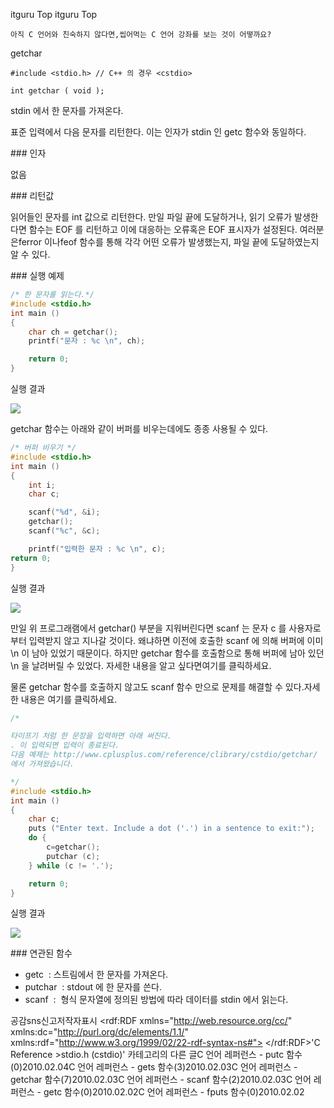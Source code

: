  itguru Top itguru Top

```warning
아직 C 언어와 친숙하지 않다면,씹어먹는 C 언어 강좌를 보는 것이 어떻까요?

```

getchar
```info
#include <stdio.h> // C++ 의 경우 <cstdio>

int getchar ( void );
```


stdin 에서 한 문자를 가져온다.

표준 입력에서 다음 문자를 리턴한다.
이는 인자가 stdin 인 getc 함수와 동일하다.

### 인자

없음

### 리턴값

읽어들인 문자를 int 값으로 리턴한다.
만일 파일 끝에 도달하거나, 읽기 오류가 발생한다면 함수는 EOF 를 리턴하고 이에 대응하는 오류혹은 EOF 표시자가 설정된다. 여러분은ferror 이나feof 함수를 통해 각각 어떤 오류가 발생했는지, 파일 끝에 도달하였는지 알 수 있다.

### 실행 예제

```cpp
/* 한 문자를 읽는다.*/
#include <stdio.h>
int main ()
{
    char ch = getchar();
    printf("문자 : %c \n", ch);

    return 0;
}
```


실행 결과

![](http://img1.daumcdn.net/thumb/R1920x0/?fname=http%3A%2F%2Fcfile8.uf.tistory.com%2Fimage%2F1465C7154B685E0307EE2B)

getchar 함수는 아래와 같이 버퍼를 비우는데에도 종종 사용될 수 있다.

```cpp
/* 버퍼 비우기 */
#include <stdio.h>
int main ()
{
    int i;
    char c;

    scanf("%d", &i);
    getchar();
    scanf("%c", &c);

    printf("입력한 문자 : %c \n", c);
return 0;
}
```

실행 결과

![](http://img1.daumcdn.net/thumb/R1920x0/?fname=http%3A%2F%2Fcfile8.uf.tistory.com%2Fimage%2F190939164B685E7E02CEC7)

만일 위 프로그래램에서 getchar() 부분을 지워버린다면 scanf 는 문자 c 를 사용자로 부터 입력받지 않고 지나갈 것이다. 왜냐하면 이전에 호출한 scanf 에 의해 버퍼에 이미 \n 이 남아 있었기 때문이다. 하지만 getchar 함수를 호출함으로 통해 버퍼에 남아 있던 \n 을 날려버릴 수 있었다. 자세한 내용을 알고 싶다면여기를 클릭하세요.

물론 getchar 함수를 호출하지 않고도 scanf 함수 만으로 문제를 해결할 수 있다.자세한 내용은 여기를 클릭하세요.

```cpp
/*

타이프기 처럼 한 문장을 입력하면 아래 써진다.
. 이 입력되면 입력이 종료된다.
다음 예제는 http://www.cplusplus.com/reference/clibrary/cstdio/getchar/
에서 가져왔습니다.

*/
#include <stdio.h>
int main ()
{
    char c;
    puts ("Enter text. Include a dot ('.') in a sentence to exit:");
    do {
        c=getchar();
        putchar (c);
    } while (c != '.');

    return 0;
}
```

실행 결과

![](http://img1.daumcdn.net/thumb/R1920x0/?fname=http%3A%2F%2Fcfile27.uf.tistory.com%2Fimage%2F173C481F4B685F6E015E38)



### 연관된 함수


* getc  : 스트림에서 한 문자를 가져온다.
* putchar  : stdout 에 한 문자를 쓴다.
* scanf  :  형식 문자열에 정의된 방법에 따라 데이터를 stdin 에서 읽는다.

공감sns신고저작자표시	<rdf:RDF xmlns="http://web.resource.org/cc/" xmlns:dc="http://purl.org/dc/elements/1.1/" xmlns:rdf="http://www.w3.org/1999/02/22-rdf-syntax-ns#">		<Work rdf:about="">			<license rdf:resource="http://creativecommons.org/licenses/by-fr/2.0/kr/" />		</Work>		<License rdf:about="http://creativecommons.org/licenses/by-fr/">			<permits rdf:resource="http://web.resource.org/cc/Reproduction"/>			<permits rdf:resource="http://web.resource.org/cc/Distribution"/>			<requires rdf:resource="http://web.resource.org/cc/Notice"/>			<requires rdf:resource="http://web.resource.org/cc/Attribution"/>			<permits rdf:resource="http://web.resource.org/cc/DerivativeWorks"/>		</License>	</rdf:RDF>'C Reference >stdio.h (cstdio)' 카테고리의 다른 글C 언어 레퍼런스 - putc 함수(0)2010.02.04C 언어 레퍼런스 - gets 함수(3)2010.02.03C 언어 레퍼런스 - getchar 함수(7)2010.02.03C 언어 레퍼런스 - scanf 함수(2)2010.02.03C 언어 레퍼런스 - getc 함수(0)2010.02.02C 언어 레퍼런스 - fputs 함수(0)2010.02.02


